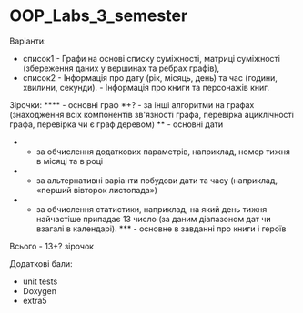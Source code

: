 # OOP_Labs_3_semester

Варіанти:
- список1 - Графи на основі списку суміжності, матриці суміжності (збереження даних у вершинах та ребрах графів),
- список2 - Інформація про дату (рік, місяць, день) та час (години, хвилини, секунди).
          - Інформація про книги та персонажів книг.
         
         
Зірочки:
**** - основні граф
*+? - за інші алгоритми на графах (знаходження всіх компонентів зв'язності графа, перевірка ациклічності графа, перевірка чи є граф деревом)
** - основні дати
* - за обчислення додаткових параметрів, наприклад, номер тижня в місяці та в році
* - за альтернативні варіанти побудови дати та часу (наприклад, «перший вівторок листопада»)
* - за обчислення статистики, наприклад, на який день тижня найчастіше припадає 13 число (за даним діапазоном дат чи взагалі в календарі).
*** - основне в завданні про книги і героїв




Всього - 13+? зірочок



Додаткові бали:
- unit tests
- Doxygen
- extra5
